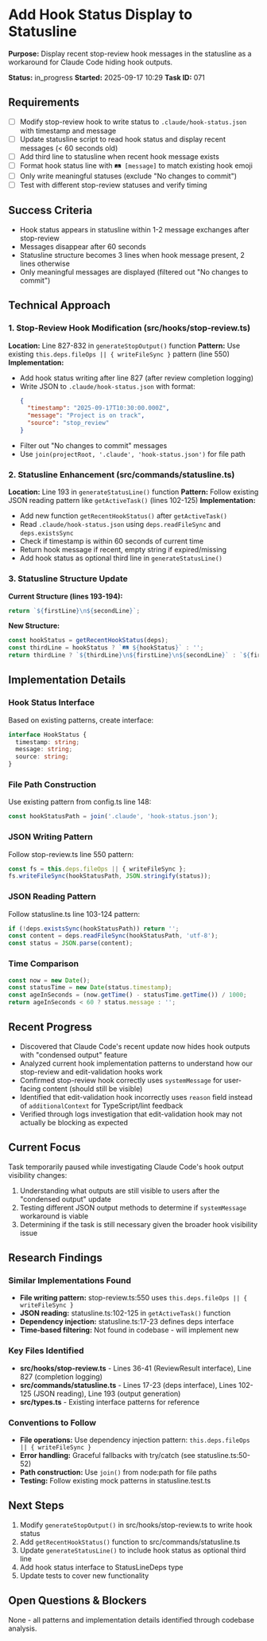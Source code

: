 # Add Hook Status Display to Statusline

**Purpose:** Display recent stop-review hook messages in the statusline as a workaround for Claude Code hiding hook outputs.

**Status:** in_progress
**Started:** 2025-09-17 10:29
**Task ID:** 071

## Requirements
- [ ] Modify stop-review hook to write status to `.claude/hook-status.json` with timestamp and message
- [ ] Update statusline script to read hook status and display recent messages (< 60 seconds old)
- [ ] Add third line to statusline when recent hook message exists
- [ ] Format hook status line with `🛤️ [message]` to match existing hook emoji
- [ ] Only write meaningful statuses (exclude "No changes to commit")
- [ ] Test with different stop-review statuses and verify timing

## Success Criteria
- Hook status appears in statusline within 1-2 message exchanges after stop-review
- Messages disappear after 60 seconds
- Statusline structure becomes 3 lines when hook message present, 2 lines otherwise
- Only meaningful messages are displayed (filtered out "No changes to commit")

## Technical Approach

### 1. Stop-Review Hook Modification (src/hooks/stop-review.ts)
**Location:** Line 827-832 in `generateStopOutput()` function
**Pattern:** Use existing `this.deps.fileOps || { writeFileSync }` pattern (line 550)
**Implementation:**
- Add hook status writing after line 827 (after review completion logging)
- Write JSON to `.claude/hook-status.json` with format:
  ```json
  {
    "timestamp": "2025-09-17T10:30:00.000Z", 
    "message": "Project is on track", 
    "source": "stop_review"
  }
  ```
- Filter out "No changes to commit" messages
- Use `join(projectRoot, '.claude', 'hook-status.json')` for file path

### 2. Statusline Enhancement (src/commands/statusline.ts)
**Location:** Line 193 in `generateStatusLine()` function
**Pattern:** Follow existing JSON reading pattern like `getActiveTask()` (lines 102-125)
**Implementation:**
- Add new function `getRecentHookStatus()` after `getActiveTask()` 
- Read `.claude/hook-status.json` using `deps.readFileSync` and `deps.existsSync`
- Check if timestamp is within 60 seconds of current time
- Return hook message if recent, empty string if expired/missing
- Add hook status as optional third line in `generateStatusLine()`

### 3. Statusline Structure Update
**Current Structure (lines 193-194):**
```typescript
return `${firstLine}\n${secondLine}`;
```

**New Structure:**
```typescript
const hookStatus = getRecentHookStatus(deps);
const thirdLine = hookStatus ? `🛤️ ${hookStatus}` : '';
return thirdLine ? `${thirdLine}\n${firstLine}\n${secondLine}` : `${firstLine}\n${secondLine}`;
```

## Implementation Details

### Hook Status Interface
Based on existing patterns, create interface:
```typescript
interface HookStatus {
  timestamp: string;
  message: string;
  source: string;
}
```

### File Path Construction
Use existing pattern from config.ts line 148:
```typescript
const hookStatusPath = join('.claude', 'hook-status.json');
```

### JSON Writing Pattern
Follow stop-review.ts line 550 pattern:
```typescript
const fs = this.deps.fileOps || { writeFileSync };
fs.writeFileSync(hookStatusPath, JSON.stringify(status));
```

### JSON Reading Pattern  
Follow statusline.ts line 103-124 pattern:
```typescript
if (!deps.existsSync(hookStatusPath)) return '';
const content = deps.readFileSync(hookStatusPath, 'utf-8');
const status = JSON.parse(content);
```

### Time Comparison
```typescript
const now = new Date();
const statusTime = new Date(status.timestamp);
const ageInSeconds = (now.getTime() - statusTime.getTime()) / 1000;
return ageInSeconds < 60 ? status.message : '';
```

## Recent Progress
- Discovered that Claude Code's recent update now hides hook outputs with "condensed output" feature
- Analyzed current hook implementation patterns to understand how our stop-review and edit-validation hooks work
- Confirmed stop-review hook correctly uses `systemMessage` for user-facing content (should still be visible)
- Identified that edit-validation hook incorrectly uses `reason` field instead of `additionalContext` for TypeScript/lint feedback
- Verified through logs investigation that edit-validation hook may not actually be blocking as expected

## Current Focus
Task temporarily paused while investigating Claude Code's hook output visibility changes:
1. Understanding what outputs are still visible to users after the "condensed output" update
2. Testing different JSON output methods to determine if `systemMessage` workaround is viable
3. Determining if the task is still necessary given the broader hook visibility issue

## Research Findings

### Similar Implementations Found
- **File writing pattern:** stop-review.ts:550 uses `this.deps.fileOps || { writeFileSync }`
- **JSON reading:** statusline.ts:102-125 in `getActiveTask()` function
- **Dependency injection:** statusline.ts:17-23 defines deps interface
- **Time-based filtering:** Not found in codebase - will implement new

### Key Files Identified
- **src/hooks/stop-review.ts** - Lines 36-41 (ReviewResult interface), Line 827 (completion logging)
- **src/commands/statusline.ts** - Lines 17-23 (deps interface), Lines 102-125 (JSON reading), Line 193 (output generation)
- **src/types.ts** - Existing interface patterns for reference

### Conventions to Follow
- **File operations:** Use dependency injection pattern: `this.deps.fileOps || { writeFileSync }`
- **Error handling:** Graceful fallbacks with try/catch (see statusline.ts:50-52)
- **Path construction:** Use `join()` from node:path for file paths
- **Testing:** Follow existing mock patterns in statusline.test.ts

## Next Steps
1. Modify `generateStopOutput()` in src/hooks/stop-review.ts to write hook status
2. Add `getRecentHookStatus()` function to src/commands/statusline.ts
3. Update `generateStatusLine()` to include hook status as optional third line
4. Add hook status interface to StatusLineDeps type
5. Update tests to cover new functionality

## Open Questions & Blockers
None - all patterns and implementation details identified through codebase analysis.

<!-- github_issue: 86 -->
<!-- github_url: https://github.com/cahaseler/cc-track/issues/86 -->
<!-- issue_branch: 86-add-hook-status-display-to-statusline -->